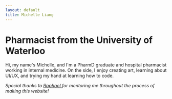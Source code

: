 ```yaml
---
layout: default
title: Michelle Liang
---
```


# Pharmacist from the University of Waterloo

Hi, my name's Michelle, and I'm a PharmD graduate and hospital pharmacist working in internal medicine. On the side, I enjoy creating art, learning about UI/UX, and trying my hand at learning how to code.



<i> Special thanks to 
    <a href="https://www.raphaelkoh.me"> Raphael </a> 
for mentoring me throughout the process of making this website!
